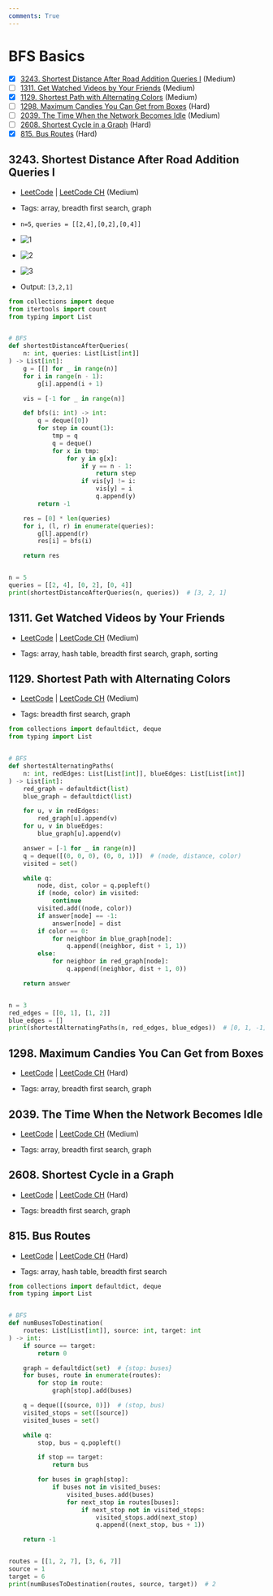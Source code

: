```yaml
---
comments: True
---
```


# BFS Basics

- [x] [3243. Shortest Distance After Road Addition Queries I](https://leetcode.cn/problems/shortest-distance-after-road-addition-queries-i/) (Medium)
- [ ] [1311. Get Watched Videos by Your Friends](https://leetcode.cn/problems/get-watched-videos-by-your-friends/) (Medium)
- [x] [1129. Shortest Path with Alternating Colors](https://leetcode.cn/problems/shortest-path-with-alternating-colors/) (Medium)
- [ ] [1298. Maximum Candies You Can Get from Boxes](https://leetcode.cn/problems/maximum-candies-you-can-get-from-boxes/) (Hard)
- [ ] [2039. The Time When the Network Becomes Idle](https://leetcode.cn/problems/the-time-when-the-network-becomes-idle/) (Medium)
- [ ] [2608. Shortest Cycle in a Graph](https://leetcode.cn/problems/shortest-cycle-in-a-graph/) (Hard)
- [x] [815. Bus Routes](https://leetcode.cn/problems/bus-routes/) (Hard)

## 3243. Shortest Distance After Road Addition Queries I

-   [LeetCode](https://leetcode.com/problems/shortest-distance-after-road-addition-queries-i/) | [LeetCode CH](https://leetcode.cn/problems/shortest-distance-after-road-addition-queries-i/) (Medium)

-   Tags: array, breadth first search, graph
- `n=5`, `queries = [[2,4],[0,2],[0,4]]`
- ![1](https://assets.leetcode.com/uploads/2024/06/28/image8.jpg)
- ![2](https://assets.leetcode.com/uploads/2024/06/28/image9.jpg)
- ![3](https://assets.leetcode.com/uploads/2024/06/28/image10.jpg)
- Output: `[3,2,1]`

```python title="3243. Shortest Distance After Road Addition Queries I - Python Solution"
from collections import deque
from itertools import count
from typing import List


# BFS
def shortestDistanceAfterQueries(
    n: int, queries: List[List[int]]
) -> List[int]:
    g = [[] for _ in range(n)]
    for i in range(n - 1):
        g[i].append(i + 1)

    vis = [-1 for _ in range(n)]

    def bfs(i: int) -> int:
        q = deque([0])
        for step in count(1):
            tmp = q
            q = deque()
            for x in tmp:
                for y in g[x]:
                    if y == n - 1:
                        return step
                    if vis[y] != i:
                        vis[y] = i
                        q.append(y)
        return -1

    res = [0] * len(queries)
    for i, (l, r) in enumerate(queries):
        g[l].append(r)
        res[i] = bfs(i)

    return res


n = 5
queries = [[2, 4], [0, 2], [0, 4]]
print(shortestDistanceAfterQueries(n, queries))  # [3, 2, 1]

```

## 1311. Get Watched Videos by Your Friends

-   [LeetCode](https://leetcode.com/problems/get-watched-videos-by-your-friends/) | [LeetCode CH](https://leetcode.cn/problems/get-watched-videos-by-your-friends/) (Medium)

-   Tags: array, hash table, breadth first search, graph, sorting

## 1129. Shortest Path with Alternating Colors

-   [LeetCode](https://leetcode.com/problems/shortest-path-with-alternating-colors/) | [LeetCode CH](https://leetcode.cn/problems/shortest-path-with-alternating-colors/) (Medium)

-   Tags: breadth first search, graph

```python title="1129. Shortest Path with Alternating Colors - Python Solution"
from collections import defaultdict, deque
from typing import List


# BFS
def shortestAlternatingPaths(
    n: int, redEdges: List[List[int]], blueEdges: List[List[int]]
) -> List[int]:
    red_graph = defaultdict(list)
    blue_graph = defaultdict(list)

    for u, v in redEdges:
        red_graph[u].append(v)
    for u, v in blueEdges:
        blue_graph[u].append(v)

    answer = [-1 for _ in range(n)]
    q = deque([(0, 0, 0), (0, 0, 1)])  # (node, distance, color)
    visited = set()

    while q:
        node, dist, color = q.popleft()
        if (node, color) in visited:
            continue
        visited.add((node, color))
        if answer[node] == -1:
            answer[node] = dist
        if color == 0:
            for neighbor in blue_graph[node]:
                q.append((neighbor, dist + 1, 1))
        else:
            for neighbor in red_graph[node]:
                q.append((neighbor, dist + 1, 0))

    return answer


n = 3
red_edges = [[0, 1], [1, 2]]
blue_edges = []
print(shortestAlternatingPaths(n, red_edges, blue_edges))  # [0, 1, -1]

```

## 1298. Maximum Candies You Can Get from Boxes

-   [LeetCode](https://leetcode.com/problems/maximum-candies-you-can-get-from-boxes/) | [LeetCode CH](https://leetcode.cn/problems/maximum-candies-you-can-get-from-boxes/) (Hard)

-   Tags: array, breadth first search, graph

## 2039. The Time When the Network Becomes Idle

-   [LeetCode](https://leetcode.com/problems/the-time-when-the-network-becomes-idle/) | [LeetCode CH](https://leetcode.cn/problems/the-time-when-the-network-becomes-idle/) (Medium)

-   Tags: array, breadth first search, graph

## 2608. Shortest Cycle in a Graph

-   [LeetCode](https://leetcode.com/problems/shortest-cycle-in-a-graph/) | [LeetCode CH](https://leetcode.cn/problems/shortest-cycle-in-a-graph/) (Hard)

-   Tags: breadth first search, graph

## 815. Bus Routes

-   [LeetCode](https://leetcode.com/problems/bus-routes/) | [LeetCode CH](https://leetcode.cn/problems/bus-routes/) (Hard)

-   Tags: array, hash table, breadth first search

```python title="815. Bus Routes - Python Solution"
from collections import defaultdict, deque
from typing import List


# BFS
def numBusesToDestination(
    routes: List[List[int]], source: int, target: int
) -> int:
    if source == target:
        return 0

    graph = defaultdict(set)  # {stop: buses}
    for buses, route in enumerate(routes):
        for stop in route:
            graph[stop].add(buses)

    q = deque([(source, 0)])  # (stop, bus)
    visited_stops = set([source])
    visited_buses = set()

    while q:
        stop, bus = q.popleft()

        if stop == target:
            return bus

        for buses in graph[stop]:
            if buses not in visited_buses:
                visited_buses.add(buses)
                for next_stop in routes[buses]:
                    if next_stop not in visited_stops:
                        visited_stops.add(next_stop)
                        q.append((next_stop, bus + 1))

    return -1


routes = [[1, 2, 7], [3, 6, 7]]
source = 1
target = 6
print(numBusesToDestination(routes, source, target))  # 2

```
